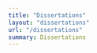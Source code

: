 ```yaml
---
title: "Dissertations"
layout: "dissertations"
url: "/dissertations"
summary: Dissertations
---
```

